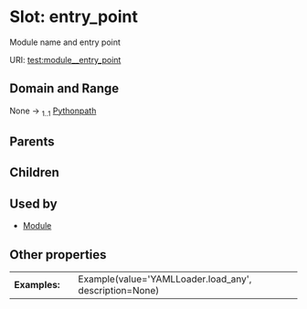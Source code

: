 
# Slot: entry_point


Module name and entry point

URI: [test:module__entry_point](https://linkml.org/testing/module__entry_point)


## Domain and Range

None &#8594;  <sub>1..1</sub> [Pythonpath](types/Pythonpath.md)

## Parents


## Children


## Used by

 * [Module](Module.md)

## Other properties

|  |  |  |
| --- | --- | --- |
| **Examples:** | | Example(value='YAMLLoader.load_any', description=None) |

